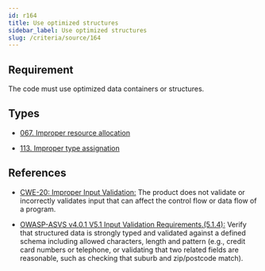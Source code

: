 ```yaml
---
id: r164
title: Use optimized structures
sidebar_label: Use optimized structures
slug: /criteria/source/164
---
```


## Requirement

The code must use optimized data containers or structures.

## Types

- [067. Improper resource allocation](https://fluidattacks.com/products/rules/findings/067/)

- [113. Improper type assignation](https://fluidattacks.com/products/rules/findings/113/)

## References

- [CWE-20: Improper Input Validation:](https://cwe.mitre.org/data/definitions/20.html)
The product does not validate or incorrectly validates input that can affect
the control flow or data flow of a program.

- [OWASP-ASVS v4.0.1 V5.1 Input Validation Requirements.(5.1.4):](https://owasp.org/www-project-application-security-verification-standard/)
Verify that structured data is strongly typed and validated against a defined
schema including allowed characters, length and pattern
(e.g., credit card numbers or telephone, or validating that two related fields
are reasonable, such as checking that suburb and zip/postcode match).
